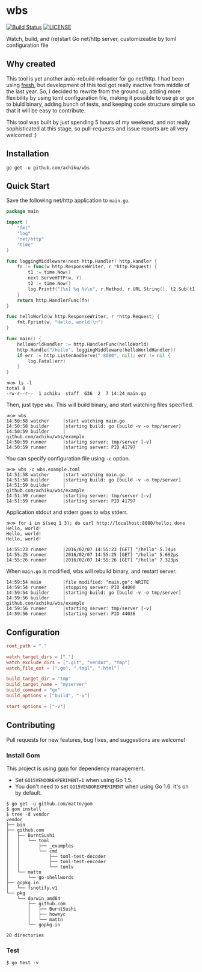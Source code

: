 # wbs

[![Build Status](https://travis-ci.org/achiku/wbs.svg?branch=master)](https://travis-ci.org/achiku/wbs)
[![LICENSE](https://img.shields.io/github/license/mashape/apistatus.svg)](https://github.com/achiku/wbs/blob/master/LICENSE)

Watch, build, and (re)start Go net/http server, customizeable by toml configuration file


## Why created

This tool is yet another auto-rebuild-reloader for go net/http. I had been using [fresh](https://github.com/pilu/fresh), but development of this tool got really inactive from middle of the last year. So, I decided to rewrite from the ground up, adding more flexibility by using toml configuration file, making it possible to use `gb` or `gom` to biuld binary, adding bunch of tests, and keeping code structure simple so that it will be easy to contribute.

This tool was built by just spending 5 hours of my weekend, and not really sophisticated at this stage, so pull-requests and issue reports are all very welcomed :)


## Installation

```
go get -u github.com/achiku/wbs
```

## Quick Start

Save the following net/http application to `main.go`.

```go
package main

import (
	"fmt"
	"log"
	"net/http"
	"time"
)

func loggingMiddleware(next http.Handler) http.Handler {
	fn := func(w http.ResponseWriter, r *http.Request) {
		t1 := time.Now()
		next.ServeHTTP(w, r)
		t2 := time.Now()
		log.Printf("[%s] %q %v\n", r.Method, r.URL.String(), t2.Sub(t1))
	}
	return http.HandlerFunc(fn)
}

func helloWorld(w http.ResponseWriter, r *http.Request) {
	fmt.Fprint(w, "Hello, world!\n")
}

func main() {
	helloWorldHandler := http.HandlerFunc(helloWorld)
	http.Handle("/hello", loggingMiddleware(helloWorldHandler))
	if err := http.ListenAndServe(":8080", nil); err != nil {
		log.Fatal(err)
	}
}
```

```
≫≫ ls -l
total 8
-rw-r--r--  1 achiku  staff  636  2  7 14:24 main.go
```

Then, just type `wbs`. This will build binary, and start watching files specified.

```
≫≫ wbs
14:50:58 watcher     |start watching main.go
14:50:58 builder     |starting build: go [build -v -o tmp/server]
14:50:59 builder     |
github.com/achiku/wbs/example
14:50:59 runner      |starting server: tmp/server [-v]
14:50:59 runner      |starting server: PID 41797
```

You can specify configuration file using `-c` option.

```
≫≫ wbs -c wbs.example.toml
14:51:58 watcher     |start watching main.go
14:51:58 builder     |starting build: go [build -v -o tmp/server]
14:51:59 builder     |
github.com/achiku/wbs/example
14:51:59 runner      |starting server: tmp/server [-v]
14:51:59 runner      |starting server: PID 41797
```

Application stdout and stderr goes to wbs stderr.

```
≫≫ for i in $(seq 1 3); do curl http://localhost:8080/hello; done
Hello, world!
Hello, world!
Hello, world!
```

```
14:55:23 runner      |2016/02/07 14:55:23 [GET] "/hello" 5.74µs
14:55:25 runner      |2016/02/07 14:55:25 [GET] "/hello" 5.692µs
14:55:26 runner      |2016/02/07 14:55:26 [GET] "/hello" 7.323µs
```

When `main.go` is modified, wbs will rebuild binary, and restart server.

```
14:59:54 main        |file modified: "main.go": WRITE
14:59:54 runner      |stopping server: PID 44000
14:59:54 builder     |starting build: go [build -v -o tmp/server]
14:59:56 builder     |
github.com/achiku/wbs/example
14:59:56 runner      |starting server: tmp/server [-v]
14:59:56 runner      |starting server: PID 44036
```


## Configuration

```toml
root_path = "."

watch_target_dirs = ["."]
watch_exclude_dirs = [".git", "vendor", "tmp"]
watch_file_ext = [".go", ".tmpl", ".html"]

build_target_dir = "tmp"
build_target_name = "myserver"
build_command = "go"
build_options = ["build", "-v"]

start_options = ["-v"]
```

## Contributing

Pull requests for new features, bug fixes, and suggestions are welcome!

### Install Gom

This project is using [gom](https://github.com/mattn/gom) for dependency management.

- Set `GO15VENDOREXPERIMENT=1` when using Go 1.5.
- You don't need to set `GO15VENDOREXPERIMENT` when using Go 1.6. It's on by default.

```
$ go get -u github.com/mattn/gom
$ gom install
$ tree -d vendor
vendor
├── bin
├── github.com
│   ├── BurntSushi
│   │   └── toml
│   │       ├── _examples
│   │       └── cmd
│   │           ├── toml-test-decoder
│   │           ├── toml-test-encoder
│   │           └── tomlv
│   └── mattn
│       └── go-shellwords
├── gopkg.in
│   └── fsnotify.v1
└── pkg
    └── darwin_amd64
        ├── github.com
        │   ├── BurntSushi
        │   ├── howeyc
        │   └── mattn
        └── gopkg.in

20 directories
```

### Test

```
$ go test -v
```
